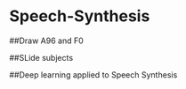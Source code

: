 # Speech-Synthesis
##Draw A96 and F0

##SLide subjects

##Deep learning applied to Speech Synthesis
